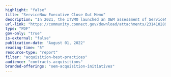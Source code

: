 ```yaml
---
highlight: "false"
title: "ServiceNow Executive Close Out Memo"
description: "In 2021, the ITVMO launched an OEM assessment of ServiceNow. This memo serves as an executive summary of the engagement."
url-link: "https://community.connect.gov/download/attachments/2314102898/ServiceNow%20-%20Executive%20Memo%20-%20Assessment%20Closeout.pdf?api=v2"
type: "PDF"
gov-only: "true"
is-external: "false"
publication-date: "August 01, 2022"
reading-time: "5"
resource-type: "report"
filter: "acquisition-best-practices"
audience: "contracts-acquisitions"
branded-offerings: "oem-acquisition-initiatives"
---
```

